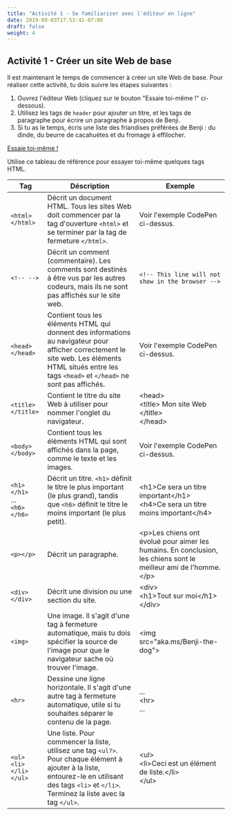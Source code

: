 ```yaml
---
title: "Activité 1 - Se familiariser avec l'éditeur en ligne"
date: 2019-09-03T17:53:41-07:00
draft: false
weight: 4
---
```


## Activité 1 - Créer un site Web de base

Il est maintenant le temps de commencer à créer un site Web de base. Pour réaliser cette activité, tu dois suivre les étapes suivantes :

1. Ouvrez l'éditeur Web (cliquez sur le bouton "Essaie toi-même !" ci-dessous).
2. Utilisez les tags de `header` pour ajouter un titre, et les tags de paragraphe pour écrire un paragraphe à propos de Benji.
3. Si tu as le temps, écris une liste des friandises préférées de Benji : du dinde, du beurre de cacahuètes et du fromage à effilocher. 

<a class="my-2 mx-4 btn btn-info" href="https://codepen.io/Sunny-Dee/pen/exxyYL" target="_blank">Essaie toi-même !</a>

Utilise ce tableau de référence pour essayer toi-même quelques tags HTML.

Tag | Déscription | Exemple
---|--------------|----------
`<html></html>`                         | Décrit un document HTML. Tous les sites Web doit commencer par la tag d'ouverture `<html>` et se terminer par la tag de fermeture `</html>`. | Voir l'exemple CodePen ci-dessus. 
`<!-- -->`                              | Décrit un comment (commentaire). Les comments sont destinés à être vus par les autres codeurs, mais ils ne sont pas affichés sur le site web.  |`<!-- This line will not show in the browser -->`
`<head></head>`                         | Contient tous les éléments HTML qui donnent des informations au navigateur pour afficher correctement le site web. Les éléments HTML situés entre les tags `<head>` et `</head>` ne sont pas affichés. | Voir l'exemple CodePen ci-dessus. 
`<title></title>`                       | Contient le titre du site Web à utiliser pour nommer l'onglet du navigateur. | &lt;head&gt;<br>&lt;title&gt; Mon site Web &lt;/title&gt;<br>&lt;/head&gt;
`<body></body>`                         | Contient tous les éléments HTML qui sont affichés dans la page, comme le texte et les images. | Voir l'exemple CodePen ci-dessus. 
`<h1></h1>`<br> ... <br> `<h6></h6>`    | Décrit un titre. `<h1>` définit le titre le plus important (le plus grand), tandis que `<h6>` définit le titre le moins important (le plus petit). | &lt;h1&gt;Ce sera un titre important&lt;/h1&gt;<br> &lt;h4&gt;Ce sera un titre moins important&lt;/h4&gt;
`<p></p>`                               | Décrit un paragraphe. | &lt;p&gt;Les chiens ont évolué pour aimer les humains. En conclusion, les chiens sont le meilleur ami de l'homme.&lt;/p&gt;
`<div></div>`                           | Décrit une division ou une section du site. | &lt;div&gt;<br>&lt;h1&gt;Tout sur moi&lt;/h1&gt;<br>&lt;/div&gt;
`<img>`                                 | Une image. Il s'agit d'une tag à fermeture automatique, mais tu dois spécifier la source de l'image pour que le navigateur sache où trouver l'image. | &lt;img src="aka.ms/Benji-the-dog"&gt;
`<hr>`                                  | Dessine une ligne horizontale. Il s'agit d'une autre tag à fermeture automatique, utile si tu souhaites séparer le contenu de la page. | ... <br> &lt;hr&gt; <br> ...
`<ul>`<br>`<li>`<br>`</li>`<br>`</ul>`  | Une liste. Pour commencer la liste, utilisez une tag `<ul?>`. Pour chaque élément à ajouter à la liste, entourez-le en utilisant des tags `<li>` et `</li>`. Terminez la liste avec la tag `</ul>`. | &lt;ul&gt;<br>&lt;li&gt;Ceci est un élément de liste.&lt;/li&gt;<br>&lt;/ul&gt;